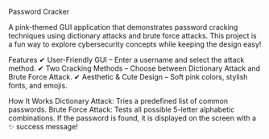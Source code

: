 Password Cracker 

A pink-themed GUI application that demonstrates password cracking techniques using dictionary attacks and brute force attacks. This project is a fun way to explore cybersecurity concepts while keeping the design easy!

Features
✔ User-Friendly GUI – Enter a username and select the attack method.
✔ Two Cracking Methods – Choose between Dictionary Attack and Brute Force Attack.
✔ Aesthetic & Cute Design – Soft pink colors, stylish fonts, and emojis.

How It Works
Dictionary Attack: Tries a predefined list of common passwords.
Brute Force Attack: Tests all possible 5-letter alphabetic combinations.
If the password is found, it is displayed on the screen with a ✨ success message!
